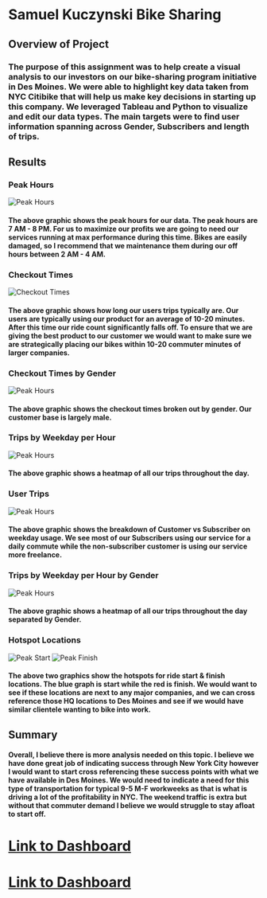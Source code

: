 # Samuel Kuczynski Bike Sharing

## Overview of Project

### The purpose of this assignment was to help create a visual analysis to our investors on our bike-sharing program initiative in Des Moines. We were able to highlight key data taken from NYC Citibike that will help us make key decisions in starting up this company. We leveraged Tableau and Python to visualize and edit our data types. The main targets were to find user information spanning across Gender, Subscribers and length of trips.


## Results

### Peak Hours
![Peak Hours](https://github.com/SKuczynski17/Bike_Sharing/blob/main/Images/Maintenance%20Timing.png)
#### The above graphic shows the peak hours for our data. The peak hours are 7 AM - 8 PM. For us to maximize our profits we are going to need our services running at max performance during this time. Bikes are easily damaged, so I recommend that we maintenance them during our off hours between 2 AM - 4 AM.  

### Checkout Times
![Checkout Times](https://github.com/SKuczynski17/Bike_Sharing/blob/main/Images/Checkout%20Times%20for%20Users.png)
#### The above graphic shows how long our users trips typically are. Our users are typically using our product for an average of 10-20 minutes. After this time our ride count significantly falls off. To ensure that we are giving the best product to our customer we would want to make sure we are strategically placing our bikes within 10-20 commuter minutes of larger companies. 

### Checkout Times by Gender
![Peak Hours](https://github.com/SKuczynski17/Bike_Sharing/blob/main/Images/Checkout%20Times%20by%20Gender.png)
#### The above graphic shows the checkout times broken out by gender. Our customer base is largely male.

### Trips by Weekday per Hour
![Peak Hours](https://github.com/SKuczynski17/Bike_Sharing/blob/main/Images/Trips%20by%20Weekday%20per%20Hour.png)
#### The above graphic shows a heatmap of all our trips throughout the day. 

### User Trips 
![Peak Hours](https://github.com/SKuczynski17/Bike_Sharing/blob/main/Images/User%20Trips%20by%20Gender%20by%20Weekday%20Viz.png)
#### The above graphic shows the breakdown of Customer vs Subscriber on weekday usage. We see most of our Subscribers using our service for a daily commute while the non-subscriber customer is using our service more freelance. 

### Trips by Weekday per Hour by Gender
![Peak Hours](https://github.com/SKuczynski17/Bike_Sharing/blob/main/Images/Trips%20by%20Gender%20(Weekday%20per%20Hour).png)
#### The above graphic shows a heatmap of all our trips throughout the day separated by Gender.

### Hotspot Locations
![Peak Start](https://github.com/SKuczynski17/Bike_Sharing/blob/main/Images/Ride%20Start%20Hotspots.png)
![Peak Finish](https://github.com/SKuczynski17/Bike_Sharing/blob/main/Images/Ride%20End%20Hotspots.png)
#### The above two graphics show the hotspots for ride start & finish locations. The blue graph is start while the red is finish. We would want to see if these locations are next to any major companies, and we can cross reference those HQ locations to Des Moines and see if we would have similar clientele wanting to bike into work.  

## Summary

#### Overall, I believe there is more analysis needed on this topic. I believe we have done great job of indicating success through New York City however I would want to start cross referencing these success points with what we have available in Des Moines. We would need to indicate a need for this type of transportation for typical 9-5 M-F workweeks as that is what is driving a lot of the profitability in NYC. The weekend traffic is extra but without that commuter demand I believe we would struggle to stay afloat to start off. 

#
# [Link to Dashboard ](https://public.tableau.com/app/profile/samuel.kuczynski/viz/NYCCitibikeChallenge_16757492670210/Story1?publish=yes)
# [Link to Dashboard](https://public.tableau.com/app/profile/samuel.kuczynski/viz/SamuelKuczynskiCitiBikeAnalysis/NYCStory)